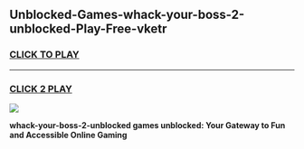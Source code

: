 
## Unblocked-Games-whack-your-boss-2-unblocked-Play-Free-vketr
<h3>
<a href="https://premium76.site?title=whack-your-boss-2-unblocked&ref=17A">CLICK TO PLAY</a></h3>
<hr>

<h3>
<a href="https://premium76.site?title=whack-your-boss-2-unblocked&ref=17A">CLICK 2 PLAY</a>
  
</h3>

<a href="https://premium76.site?title=whack-your-boss-2-unblocked&ref=17A"><img src="https://clearcache.store/games.png"></a>


**whack-your-boss-2-unblocked games unblocked: Your Gateway to Fun and Accessible Online Gaming**
